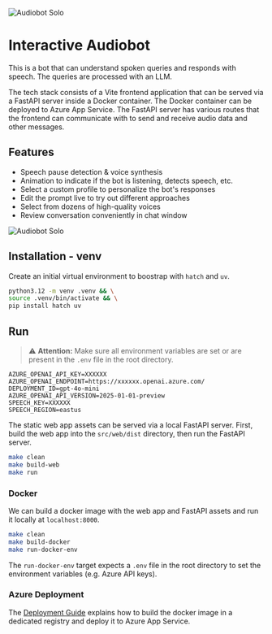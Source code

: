 ![Audiobot Solo](https://talesofindustry.org/images/audiobot_solo.png)

# Interactive Audiobot

This is a bot that can understand spoken queries and responds with speech. The queries are processed with an LLM.

The tech stack consists of a Vite frontend application that can be served via a FastAPI server inside a Docker container. The Docker container can be deployed to Azure App Service. The FastAPI server has various routes that the frontend can communicate with to send and receive audio data and other messages.

## Features

- Speech pause detection & voice synthesis
- Animation to indicate if the bot is listening, detects speech, etc.
- Select a custom profile to personalize the bot's responses
- Edit the prompt live to try out different approaches
- Select from dozens of high-quality voices
- Review conversation conveniently in chat window

![Audiobot Solo](https://talesofindustry.org/images/audiobot_interface.png)


## Installation - venv

Create an initial virtual environment to boostrap with `hatch` and `uv`.

```bash
python3.12 -m venv .venv && \
source .venv/bin/activate && \
pip install hatch uv
```

## Run

> ⚠️ **Attention:** Make sure all environment variables are set or are present in the `.env` file in the root directory.

```
AZURE_OPENAI_API_KEY=XXXXXX
AZURE_OPENAI_ENDPOINT=https://xxxxxx.openai.azure.com/
DEPLOYMENT_ID=gpt-4o-mini
AZURE_OPENAI_API_VERSION=2025-01-01-preview
SPEECH_KEY=XXXXXX
SPEECH_REGION=eastus
```

The static web app assets can be served via a local FastAPI server. First, build the web app into the `src/web/dist` directory, then run the FastAPI server. 

```bash
make clean
make build-web
make run
```

### Docker

We can build a docker image with the web app and FastAPI assets and run it locally at `localhost:8000`.

```bash
make clean
make build-docker
make run-docker-env
```

The `run-docker-env` target expects a `.env` file in the root directory to set the environment variables (e.g. Azure API keys).


### Azure Deployment

The [Deployment Guide](docs/deployment.md) explains how to build the docker image in a dedicated registry and deploy it to Azure App Service.
